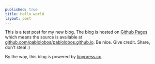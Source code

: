 ```yaml
---
published: true
title: Hello world
layout: post
---
```

This is a test post for my new blog. The blog is hosted on [Github Pages](http://pages.github.com/) which means the source is available at [github.com/pablolobos/pablolobos.github.io](http://github.com/pablolobos/pablolobos.github.io). Be nice. Give credit. Share, don't steal :)

By the way, this blog is powered by [tinypress.co](https://tinypress.co).